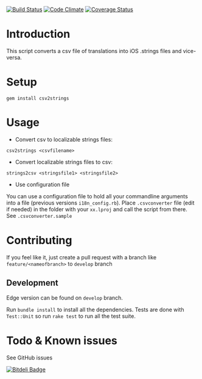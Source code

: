 [![Build Status](https://secure.travis-ci.org/netbe/CSV-to-iOS-Localizable.strings-converter.png?branch=master)](http://travis-ci.org/netbe/CSV-to-iOS-Localizable.strings-converter)
[![Code Climate](https://codeclimate.com/badge.png)](https://codeclimate.com/github/netbe/CSV-to-iOS-Localizable.strings-converter)
[![Coverage Status](https://coveralls.io/repos/netbe/CSV-to-iOS-Localizable.strings-converter/badge.png)](https://coveralls.io/r/netbe/CSV-to-iOS-Localizable.strings-converter)
# Introduction
This script converts a csv file of translations into iOS .strings files and vice-versa.

# Setup

`gem install csv2strings`

# Usage

* Convert csv to localizable strings files:

`csv2strings <csvfilename>`

* Convert localizable strings files to csv:

`strings2csv <stringsfile1> <stringsfile2>`

* Use configuration file

You can use a configuration file to hold all your commandline arguments into a file (previous versions `i18n_config.rb`).
Place `.csvconverter` file (edit if needed) in the folder with your ``xx.lproj`` and call the script from there. See `.csvconverter.sample`

# Contributing

If you feel like it, just create a pull request with a branch like `feature/<nameofbranch>` to `develop` branch


## Development

Edge version can be found on `develop` branch.

Run `bundle install` to install all the dependencies. Tests are done with `Test::Unit` so run `rake test` to run all the test suite.

# Todo & Known issues

See GitHub issues


[![Bitdeli Badge](https://d2weczhvl823v0.cloudfront.net/netbe/csv-to-ios-localizable.strings-converter/trend.png)](https://bitdeli.com/free "Bitdeli Badge")

